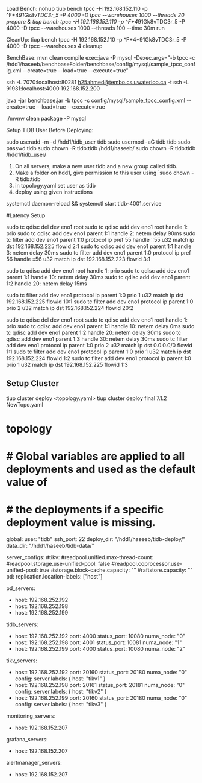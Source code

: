 

Load Bench: 
nohup tiup bench tpcc -H 192.168.152.110 -p ^F+4*91Gk8vTDC3r_5 -P 4000 -D tpcc --warehouses 1000 --threads 20 prepare &
tiup bench tpcc -H 192.168.152.110 -p ^F+4*91Gk8vTDC3r_5 -P 4000 -D tpcc --warehouses 1000 --threads 100 --time 30m run

CleanUp: 
tiup bench tpcc -H 192.168.152.110 -p ^F+4*91Gk8vTDC3r_5 -P 4000 -D tpcc --warehouses 4 cleanup


BenchBase:
mvn clean compile exec:java -P mysql -Dexec.args="-b tpcc -c /hdd1/haseeb/benchbaseFolder/benchbase/config/mysql/sample_tpcc_config.xml --create=true --load=true --execute=true"

ssh -L 7070:localhost:80281 h25ahmed@tembo.cs.uwaterloo.ca -t ssh -L 91931:localhost:4000 192.168.152.200

java -jar benchbase.jar -b tpcc -c config/mysql/sample_tpcc_config.xml --create=true --load=true --execute=true


./mvnw clean package -P mysql


Setup TiDB User Before Deploying: 

sudo useradd -m -d /hdd1/tidb_user tidb
sudo usermod -aG tidb tidb
sudo passwd tidb
sudo chown -R tidb:tidb /hdd1/haseeb/
sudo chown -R tidb:tidb /hdd1/tidb_user/

1. On all servers, make a new user tidb and a new group called tidb. 
2. Make a folder on hdd1, give permission to this user using 
    `sudo chown -R tidb:tidb <location> 
3. in topology.yaml set user as tidb
4. deploy using given instructions

systemctl daemon-reload && systemctl start tidb-4001.service


#Latency Setup 

sudo tc qdisc del dev eno1 root
sudo tc qdisc add dev eno1 root handle 1: prio
sudo tc qdisc add dev eno1 parent 1:1 handle 2: netem delay 90ms
sudo tc filter add dev eno1 parent 1:0 protocol ip pref 55 handle ::55 u32 match ip dst 192.168.152.225 flowid 2:1
sudo tc qdisc add dev eno1 parent 1:1 handle 3: netem delay 30ms
sudo tc filter add dev eno1 parent 1:0 protocol ip pref 56 handle ::56 u32 match ip dst 192.168.152.223 flowid 3:1


sudo tc qdisc add dev eno1 root handle 1: prio 
sudo tc qdisc add dev eno1 parent 1:1 handle 10: netem  delay 30ms
sudo tc qdisc add dev eno1 parent 1:2 handle 20: netem  delay 15ms

sudo tc filter add dev eno1 protocol ip parent 1:0 prio 1 u32  match ip dst 192.168.152.225 flowid 10:1
sudo tc filter add dev eno1 protocol ip parent 1:0 prio 2 u32  match ip dst 192.168.152.224 flowid 20:2


sudo tc qdisc del dev eno1 root
sudo tc qdisc add dev eno1 root handle 1: prio 
sudo tc qdisc add dev eno1 parent 1:1 handle 10: netem delay 0ms 
sudo tc qdisc add dev eno1 parent 1:2 handle 20: netem  delay 30ms
sudo tc qdisc add dev eno1 parent 1:3 handle 30: netem  delay 30ms
sudo tc filter add dev eno1 protocol ip parent 1:0 prio 2 u32 match ip dst 0.0.0.0/0 flowid 1:1
sudo tc filter add dev eno1 protocol ip parent 1:0 prio 1 u32 match ip dst 192.168.152.224 flowid 1:2
sudo tc filter add dev eno1 protocol ip parent 1:0 prio 1 u32 match ip dst 192.168.152.225 flowid 1:3



## Setup Cluster

tiup cluster deploy <Name> <version> <topology.yaml>
tiup cluster deploy final 7.1.2 NewTopo.yaml





# topology
# # Global variables are applied to all deployments and used as the default value of
# # the deployments if a specific deployment value is missing.
global:
  user: "tidb"
  ssh_port: 22
  deploy_dir: "/hdd1/haseeb/tidb-deploy/"
  data_dir: "/hdd1/haseeb/tidb-data/"

server_configs:
  #tikv:
    #readpool.unified.max-thread-count: <The value refers to the calculation formula result of the multi-instance topology document.>
    #readpool.storage.use-unified-pool: false
    #readpool.coprocessor.use-unified-pool: true
    #storage.block-cache.capacity: "<The value refers to the calculation formula result of the multi-instance topology document.>"
    #raftstore.capacity: "<The value refers to the calculation formula result of the multi-instance topology document.>"
  pd:
    replication.location-labels: ["host"]

pd_servers:
  - host: 192.168.252.192
  - host: 192.168.252.198
  - host: 192.168.252.199

tidb_servers:
  - host: 192.168.252.192
    port: 4000
    status_port: 10080
    numa_node: "0"
  - host: 192.168.252.198
    port: 4001
    status_port: 10081
    numa_node: "1"
  - host: 192.168.252.199
    port: 4000
    status_port: 10080
    numa_node: "2"

tikv_servers:
  - host: 192.168.252.192
    port: 20160
    status_port: 20180
    numa_node: "0"
    config:
      server.labels: { host: "tikv1" }
  - host: 192.168.252.198
    port: 20161
    status_port: 20181
    numa_node: "0"
    config:
      server.labels: { host: "tikv2" }
  - host: 192.168.252.199
    port: 20160
    status_port: 20180
    numa_node: "0"
    config:
      server.labels: { host: "tikv3" }

monitoring_servers:
  - host: 192.168.152.207

grafana_servers:
  - host: 192.168.152.207

alertmanager_servers:
  - host: 192.168.152.207
